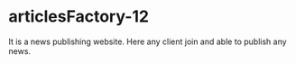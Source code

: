# articlesFactory-12
It is a news publishing website. Here any client join and able to publish any news.

